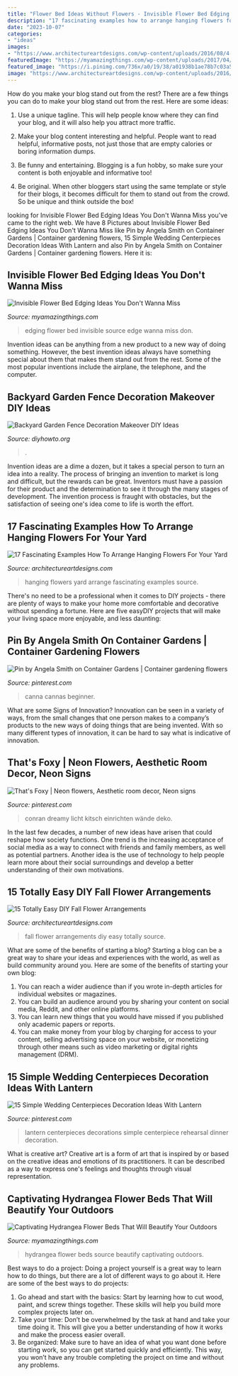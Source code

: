```yaml
---
title: "Flower Bed Ideas Without Flowers - Invisible Flower Bed Edging Ideas You Don&#039;t Wanna Miss"
description: "17 fascinating examples how to arrange hanging flowers for your yard"
date: "2023-10-07"
categories:
- "ideas"
images:
- "https://www.architectureartdesigns.com/wp-content/uploads/2016/08/4-42-630x943.jpg"
featuredImage: "https://myamazingthings.com/wp-content/uploads/2017/04/no-edge.jpg"
featured_image: "https://i.pinimg.com/736x/a0/19/38/a01938b1ae78b7c03a56e7470ca0c301.jpg"
image: "https://www.architectureartdesigns.com/wp-content/uploads/2016/08/4-42-630x943.jpg"
---
```



How do you make your blog stand out from the rest?
There are a few things you can do to make your blog stand out from the rest. Here are some ideas: 
1. Use a unique tagline. This will help people know where they can find your blog, and it will also help you attract more traffic.

2. Make your blog content interesting and helpful. People want to read helpful, informative posts, not just those that are empty calories or boring information dumps.

3. Be funny and entertaining. Blogging is a fun hobby, so make sure your content is both enjoyable and informative too!

4. Be original. When other bloggers start using the same template or style for their blogs, it becomes difficult for them to stand out from the crowd. So be unique and think outside the box!


	

		
looking for Invisible Flower Bed Edging Ideas You Don&#039;t Wanna Miss you've came to the right web. We have 8 Pictures about Invisible Flower Bed Edging Ideas You Don&#039;t Wanna Miss like Pin by Angela Smith on Container Gardens | Container gardening flowers, 15 Simple Wedding Centerpieces Decoration Ideas With Lantern and also Pin by Angela Smith on Container Gardens | Container gardening flowers. Here it is:
		
    
## Invisible Flower Bed Edging Ideas You Don&#039;t Wanna Miss

<img loading=lazy src="https://myamazingthings.com/wp-content/uploads/2017/04/no-edge.jpg" onerror="this.onerror=null;this.src='https://tse4.mm.bing.net/th?id=OIP.jh0PgaKrpWYtb07THm7w0QHaE8&amp;pid=15.1';" alt="Invisible Flower Bed Edging Ideas You Don&#039;t Wanna Miss">

_Source: myamazingthings.com_

>edging flower bed invisible source edge wanna miss don. 

	

Invention ideas can be anything from a new product to a new way of doing something. However, the best invention ideas always have something special about them that makes them stand out from the rest. Some of the most popular inventions include the airplane, the telephone, and the computer.

    
## Backyard Garden Fence Decoration Makeover DIY Ideas

<img loading=lazy src="https://www.diyhowto.org/wp-content/uploads/DIY-Metal-Flower-Garden-Fence-Decor-20-Fence-Decoration-Makeover-DIY-Ideas-DIYHowto.jpg" onerror="this.onerror=null;this.src='https://tse2.mm.bing.net/th?id=OIP.CfBWLJtQSjk-m2t2pbmnbwHaLH&amp;pid=15.1';" alt="Backyard Garden Fence Decoration Makeover DIY Ideas">

_Source: diyhowto.org_

>. 

	

Invention ideas are a dime a dozen, but it takes a special person to turn an idea into a reality. The process of bringing an invention to market is long and difficult, but the rewards can be great. Inventors must have a passion for their product and the determination to see it through the many stages of development. The invention process is fraught with obstacles, but the satisfaction of seeing one's idea come to life is worth the effort.

    
## 17 Fascinating Examples How To Arrange Hanging Flowers For Your Yard

<img loading=lazy src="https://www.architectureartdesigns.com/wp-content/uploads/2016/08/4-42-630x943.jpg" onerror="this.onerror=null;this.src='https://tse2.mm.bing.net/th?id=OIP.ZLYaA8jOOfu4CR9o7aFBbQHaLF&amp;pid=15.1';" alt="17 Fascinating Examples How To Arrange Hanging Flowers For Your Yard">

_Source: architectureartdesigns.com_

>hanging flowers yard arrange fascinating examples source. 

	

There's no need to be a professional when it comes to DIY projects - there are plenty of ways to make your home more comfortable and decorative without spending a fortune. Here are five easyDIY projects that will make your living space more enjoyable, and less daunting: 

    
## Pin By Angela Smith On Container Gardens | Container Gardening Flowers

<img loading=lazy src="https://i.pinimg.com/736x/61/5d/78/615d78d4141773554649910f589e9a8a.jpg" onerror="this.onerror=null;this.src='https://tse3.mm.bing.net/th?id=OIP.6L_lYne1veTXO7ct3BbuYAHaLI&amp;pid=15.1';" alt="Pin by Angela Smith on Container Gardens | Container gardening flowers">

_Source: pinterest.com_

>canna cannas beginner. 

	

What are some Signs of Innovation?
Innovation can be seen in a variety of ways, from the small changes that one person makes to a company’s products to the new ways of doing things that are being invented. With so many different types of innovation, it can be hard to say what is indicative of innovation.

    
## That&#039;s Foxy | Neon Flowers, Aesthetic Room Decor, Neon Signs

<img loading=lazy src="https://i.pinimg.com/736x/87/e0/c4/87e0c4eb22e3844d9bcf296c9752519a--neon-room-neon-flowers.jpg" onerror="this.onerror=null;this.src='https://tse3.mm.bing.net/th?id=OIP.QGIAMQRfNxpcV8cpFxMPrQHaLI&amp;pid=15.1';" alt="That&#039;s Foxy | Neon flowers, Aesthetic room decor, Neon signs">

_Source: pinterest.com_

>conran dreamy licht kitsch einrichten wände deko. 

	

In the last few decades, a number of new ideas have arisen that could reshape how society functions. One trend is the increasing acceptance of social media as a way to connect with friends and family members, as well as potential partners. Another idea is the use of technology to help people learn more about their social surroundings and develop a better understanding of their own motivations.

    
## 15 Totally Easy DIY Fall Flower Arrangements

<img loading=lazy src="https://www.architectureartdesigns.com/wp-content/uploads/2017/08/4-34-630x571.jpg" onerror="this.onerror=null;this.src='https://tse4.mm.bing.net/th?id=OIP.fOJqAIrm4nNKDKEeQFTn4wHaGt&amp;pid=15.1';" alt="15 Totally Easy DIY Fall Flower Arrangements">

_Source: architectureartdesigns.com_

>fall flower arrangements diy easy totally source. 

	

What are some of the benefits of starting a blog?
Starting a blog can be a great way to share your ideas and experiences with the world, as well as build community around you. Here are some of the benefits of starting your own blog: 
1. You can reach a wider audience than if you wrote in-depth articles for individual websites or magazines. 
2. You can build an audience around you by sharing your content on social media, Reddit, and other online platforms. 
3. You can learn new things that you would have missed if you published only academic papers or reports. 
4. You can make money from your blog by charging for access to your content, selling advertising space on your website, or monetizing through other means such as video marketing or digital rights management (DRM).

    
## 15 Simple Wedding Centerpieces Decoration Ideas With Lantern

<img loading=lazy src="https://i.pinimg.com/736x/a0/19/38/a01938b1ae78b7c03a56e7470ca0c301.jpg" onerror="this.onerror=null;this.src='https://tse2.mm.bing.net/th?id=OIP.2w2U-Dm9rGsla0HrNXQl8gHaLH&amp;pid=15.1';" alt="15 Simple Wedding Centerpieces Decoration Ideas With Lantern">

_Source: pinterest.com_

>lantern centerpieces decorations simple centerpiece rehearsal dinner decoration. 

	

What is creative art?
Creative art is a form of art that is inspired by or based on the creative ideas and emotions of its practitioners. It can be described as a way to express one's feelings and thoughts through visual representation.

    
## Captivating Hydrangea Flower Beds That Will Beautify Your Outdoors

<img loading=lazy src="http://myamazingthings.com/wp-content/uploads/2017/04/flowers-1.jpg" onerror="this.onerror=null;this.src='https://tse4.mm.bing.net/th?id=OIP.knc776x2DYb2zGnYZev9WwHaJ4&amp;pid=15.1';" alt="Captivating Hydrangea Flower Beds That Will Beautify Your Outdoors">

_Source: myamazingthings.com_

>hydrangea flower beds source beautify captivating outdoors. 

	

Best ways to do a project:
Doing a project yourself is a great way to learn how to do things, but there are a lot of different ways to go about it. Here are some of the best ways to do projects: 
1. Go ahead and start with the basics: Start by learning how to cut wood, paint, and screw things together. These skills will help you build more complex projects later on. 
2. Take your time: Don’t be overwhelmed by the task at hand and take your time doing it. This will give you a better understanding of how it works and make the process easier overall. 
3. Be organized: Make sure to have an idea of what you want done before starting work, so you can get started quickly and efficiently. This way, you won’t have any trouble completing the project on time and without any problems.

